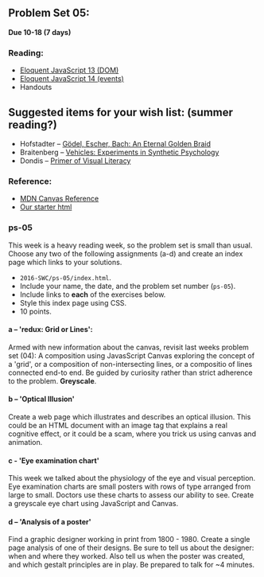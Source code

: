 ## Problem Set 05:  

__Due 10-18 (7 days)__

### Reading:
* [Eloquent JavaScript 13 (DOM)](http://eloquentjavascript.net/13_dom.html)
* [Eloquent JavaScript 14 (events)](http://eloquentjavascript.net/14_event.html)
* Handouts

## Suggested items for your wish list: (summer reading?)
* Hofstadter – [Gödel, Escher, Bach: An Eternal Golden Braid](https://www.amazon.com/G%C3%B6del-Escher-Bach-Eternal-Golden/dp/0465026567)
* Braitenberg – [Vehicles: Experiments in Synthetic Psychology](https://www.amazon.com/Vehicles-Experiments-Psychology-Valentino-Braitenberg/dp/0262521121)
* Dondis – [Primer of Visual Literacy](https://www.amazon.com/Primer-Visual-Literacy-Donis-Dondis/dp/0262540290)

### Reference:
* [MDN Canvas Reference](https://developer.mozilla.org/en-US/docs/Web/API/Canvas_API/Tutorial/Basic_usage)
* [Our starter html](../03/ps-03-starter.html)


### ps-05
This week is a heavy reading week, so the problem set is small than usual. Choose any two of the following assignments (a-d) and create an index page which links to your solutions.
  * `2016-SWC/ps-05/index.html`.
  * Include your name, the date, and the problem set number (`ps-05`).
  * Include links to __each__ of the exercises below.
  * Style this index page using CSS.
  * 10 points.

#### a – 'redux: Grid or Lines':
Armed with new information about the canvas, revisit last weeks problem set (04): A composition using JavasScript Canvas exploring the concept of a 'grid', or a composition of non-intersecting lines, or a compositio of lines connected end-to end. Be guided by curiosity rather than strict adherence to the problem. **Greyscale**.

#### b – 'Optical Illusion'
Create a web page which illustrates and describes an optical illusion. This could be an HTML document with an image tag that explains a real cognitive effect, or it could be a scam, where you trick us using canvas and animation.


#### c - 'Eye examination chart'
This week we talked about the physiology of the eye and visual perception. Eye examination charts are small posters with rows of type arranged from large to small. Doctors use these charts to assess our ability to see. Create a greyscale eye chart using JavaScript and Canvas.   

#### d – 'Analysis of a poster'
Find a graphic designer working in print from 1800 - 1980. Create a single page analysis of one of their designs. Be sure to tell us about the designer: when and where they worked. Also tell us when the poster was created, and which gestalt principles are in play. Be prepared to talk for ~4 minutes.


<script>
$(document).ready(function () {
   solutions("ps-05");
});
</script>
